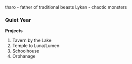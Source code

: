 tharo - father of traditional beasts
Lykan - chaotic monsters


### Quiet Year
**Projects**
1. Tavern by the Lake
2. Temple to Luna/Lumen
3. Schoolhouse
4. Orphanage

